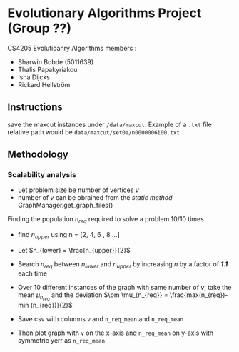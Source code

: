 # Evolutionary Algorithms Project (Group ??)
CS4205 Evolutioanry Algorithms
members :
- Sharwin Bobde (5011639)
- Thalis Papakyriakou
- Isha Dijcks
- Rickard Hellström


## Instructions 
save the maxcut instances under `/data/maxcut`. Example of a `.txt` file relative path would be `data/maxcut/set0a/n0000006i00.txt`


## Methodology

### Scalability analysis
- Let problem size be number of vertices $v$
- number of $v$ can be obrained from the *static method* GraphManager.get_graph_files()


Finding the population $n_{req}$ required to solve a problem 10/10 times
- find $n_{upper}$ using n = [2, 4, 6 , 8 ...]
- Let $n_{lower} = \frac{n_{upper}}{2}$
- Search $n_{req}$ between $n_{lower}$ and $n_{upper}$ by increasing $n$ by a factor of ***1.1*** each time

- Over 10 different instances of the graph with same number of $v$, take the mean $\mu_{n_{req}}$ and the deviation $\pm \mu_{n_{req}} = \frac{max(n_{req})- min (n_{req})}{2}$

- Save csv with columns `v` and `n_req_mean` and  `n_req_mean`
- Then plot graph with `v` on the x-axis and `n_req_mean` on y-axis with symmetric yerr as `n_req_mean`


